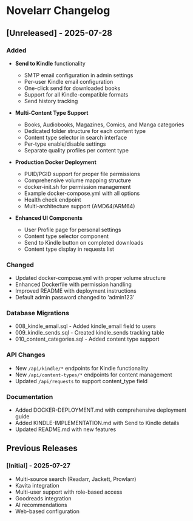 # Novelarr Changelog

## [Unreleased] - 2025-07-28

### Added
- **Send to Kindle** functionality
  - SMTP email configuration in admin settings
  - Per-user Kindle email configuration
  - One-click send for downloaded books
  - Support for all Kindle-compatible formats
  - Send history tracking

- **Multi-Content Type Support**
  - Books, Audiobooks, Magazines, Comics, and Manga categories
  - Dedicated folder structure for each content type
  - Content type selector in search interface
  - Per-type enable/disable settings
  - Separate quality profiles per content type

- **Production Docker Deployment**
  - PUID/PGID support for proper file permissions
  - Comprehensive volume mapping structure
  - docker-init.sh for permission management
  - Example docker-compose.yml with all options
  - Health check endpoint
  - Multi-architecture support (AMD64/ARM64)

- **Enhanced UI Components**
  - User Profile page for personal settings
  - Content type selector component
  - Send to Kindle button on completed downloads
  - Content type display in requests list

### Changed
- Updated docker-compose.yml with proper volume structure
- Enhanced Dockerfile with permission handling
- Improved README with deployment instructions
- Default admin password changed to 'admin123'

### Database Migrations
- 008_kindle_email.sql - Added kindle_email field to users
- 009_kindle_sends.sql - Created kindle_sends tracking table
- 010_content_categories.sql - Added content type support

### API Changes
- New `/api/kindle/*` endpoints for Kindle functionality
- New `/api/content-types/*` endpoints for content management
- Updated `/api/requests` to support content_type field

### Documentation
- Added DOCKER-DEPLOYMENT.md with comprehensive deployment guide
- Added KINDLE-IMPLEMENTATION.md with Send to Kindle details
- Updated README.md with new features

## Previous Releases

### [Initial] - 2025-07-27
- Multi-source search (Readarr, Jackett, Prowlarr)
- Kavita integration
- Multi-user support with role-based access
- Goodreads integration
- AI recommendations
- Web-based configuration